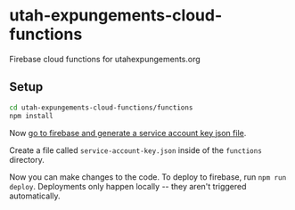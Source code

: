 # utah-expungements-cloud-functions
Firebase cloud functions for utahexpungements.org

## Setup
```sh
cd utah-expungements-cloud-functions/functions
npm install
```

Now [go to firebase and generate a service account key json file](https://console.firebase.google.com/u/0/project/utah-expungements-org/settings/serviceaccounts/adminsdk).

Create a file called `service-account-key.json` inside of the `functions` directory.

Now you can make changes to the code. To deploy to firebase, run `npm run deploy`. Deployments
only happen locally -- they aren't triggered automatically.
